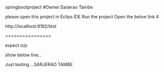 springbootproject
#Owner:Sarjerao Tambe

please open this project in Eclips IDE
Run the project
Open the below link
4

http://localhost:9192/test

================

expect o/p

show below line...

Just testing ...SARJERAO TAMBE
